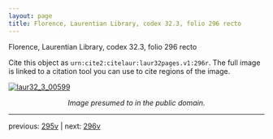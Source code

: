```yaml
---
layout: page
title: Florence, Laurentian Library, codex 32.3, folio 296 recto
---
```


Florence, Laurentian Library, codex 32.3, folio 296 recto

Cite this object as `urn:cite2:citelaur:laur32pages.v1:296r`.  The full image is linked to a citation tool you can use to cite regions of the image.

[![laur32_3_00599](http://www.homermultitext.org/iipsrv?IIIF=/project/homer/pyramidal/deepzoom/citelaur/laur32imgs/v1/laur32_3_00599.tif/full/800,/0/default.jpg)](http://www.homermultitext.org/ict2/?urn=urn:cite2:citelaur:laur32imgs.v1:laur32_3_00599) 

<p style="text-align: center; font-style: italic;">Image presumed to in the public domain.</p>

---

previous: [295v](../295v/) | next: [296v](../296v/)